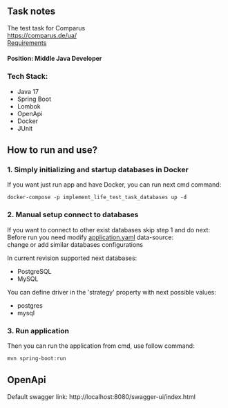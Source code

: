## Task notes

The test task for Comparus
<br/><https://comparus.de/ua/>
<br/>[Requirements](requirements.pdf)

#### Position: Middle Java Developer

### Tech Stack: 
- Java 17
- Spring Boot
- Lombok
- OpenApi
- Docker
- JUnit

## How to run and use?
### 1. Simply initializing and startup databases in Docker
If you want just run app and have Docker, you can run next cmd command:
```
docker-compose -p implement_life_test_task_databases up -d
```
### 2. Manual setup connect to databases
If you want to connect to other exist databases skip step 1 and do next:
<br/>Before run you need modify [application.yaml](src/main/resources/application.yaml) data-source:
<br/>change or add similar databases configurations

In current revision supported next databases:

- PostgreSQL
- MySQL

You can define driver in the 'strategy' property with next possible values:
- postgres
- mysql

### 3. Run application
Then you can run the application from cmd, use follow command:
```bash
mvn spring-boot:run
```

## OpenApi
Default swagger link: http://localhost:8080/swagger-ui/index.html